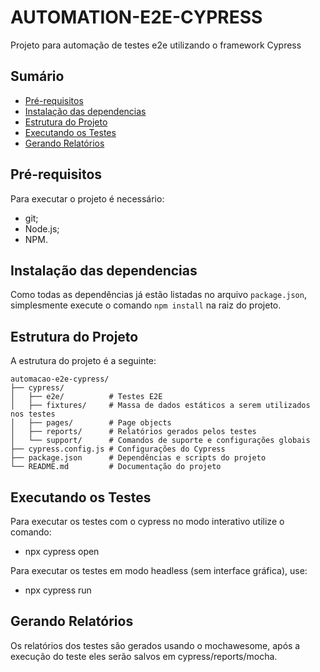 # AUTOMATION-E2E-CYPRESS

Projeto para automação de testes e2e utilizando o framework Cypress

## Sumário

- [Pré-requisitos](#pré-requisitos)
- [Instalação das dependencias](#instalação-das-dependencias)
- [Estrutura do Projeto](#estrutura-do-projeto)
- [Executando os Testes](#executando-os-testes)
- [Gerando Relatórios](#gerando-relatórios)

## Pré-requisitos

Para executar o projeto é necessário:

- git;
- Node.js;
- NPM.

## Instalação das dependencias

Como todas as dependências já estão listadas no arquivo `package.json`, simplesmente execute o comando `npm install` na raiz do projeto.

## Estrutura do Projeto

A estrutura do projeto é a seguinte:

```plaintext
automacao-e2e-cypress/
├── cypress/
│   ├── e2e/          # Testes E2E
│   ├── fixtures/     # Massa de dados estáticos a serem utilizados nos testes
│   ├── pages/        # Page objects
│   ├── reports/      # Relatórios gerados pelos testes
│   └── support/      # Comandos de suporte e configurações globais
├── cypress.config.js # Configurações do Cypress
├── package.json      # Dependências e scripts do projeto
└── README.md         # Documentação do projeto
```

## Executando os Testes

Para executar os testes com o cypress no modo interativo utilize o comando:

- npx cypress open

Para executar os testes em modo headless (sem interface gráfica), use:

- npx cypress run

## Gerando Relatórios

Os relatórios dos testes são gerados usando o mochawesome, após a execução do teste eles serão salvos em cypress/reports/mocha.
